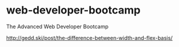 # web-developer-bootcamp
The Advanced Web Developer Bootcamp

http://gedd.ski/post/the-difference-between-width-and-flex-basis/